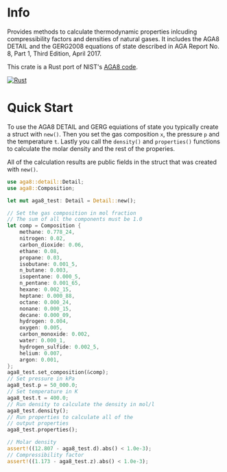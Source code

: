 # Info
Provides methods to calculate thermodynamic properties inlcuding compressibility factors and densities of natural gases.
It includes the AGA8 DETAIL and the GERG2008 equations of state described in AGA Report No. 8, Part 1, Third Edition, April 2017.

This crate is a Rust port of NIST's
[AGA8 code](https://github.com/usnistgov/AGA8).

[![Rust](https://github.com/royvegard/aga8/actions/workflows/rust.yml/badge.svg)](https://github.com/royvegard/aga8/actions/workflows/rust.yml)

# Quick Start
To use the AGA8 DETAIL and GERG equiations of state you typically create a struct with `new()`.
Then you set the gas composition `x`, the pressure `p` and the temperature `t`.
Lastly you call the `density()` and `properties()` functions to calculate the molar density and the rest of the properies.

All of the calculation results are public fields in the struct that was created with `new()`.

```Rust
use aga8::detail::Detail;
use aga8::Composition;

let mut aga8_test: Detail = Detail::new();

// Set the gas composition in mol fraction
// The sum of all the components must be 1.0
let comp = Composition {
    methane: 0.778_24,
    nitrogen: 0.02,
    carbon_dioxide: 0.06,
    ethane: 0.08,
    propane: 0.03,
    isobutane: 0.001_5,
    n_butane: 0.003,
    isopentane: 0.000_5,
    n_pentane: 0.001_65,
    hexane: 0.002_15,
    heptane: 0.000_88,
    octane: 0.000_24,
    nonane: 0.000_15,
    decane: 0.000_09,
    hydrogen: 0.004,
    oxygen: 0.005,
    carbon_monoxide: 0.002,
    water: 0.000_1,
    hydrogen_sulfide: 0.002_5,
    helium: 0.007,
    argon: 0.001,
};
aga8_test.set_composition(&comp);
// Set pressure in kPa
aga8_test.p = 50_000.0;
// Set temperature in K
aga8_test.t = 400.0;
// Run density to calculate the density in mol/l
aga8_test.density();
// Run properties to calculate all of the
// output properties
aga8_test.properties();

// Molar density
assert!((12.807 - aga8_test.d).abs() < 1.0e-3);
// Compressibility factor
assert!((1.173 - aga8_test.z).abs() < 1.0e-3);
```
